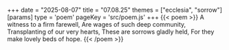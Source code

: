 +++
date = "2025-08-07"
title = "07.08.25"
themes = ["ecclesia", "sorrow"]
[params]
  type = 'poem'
  pageKey = 'src/poem.js'
+++
{{< poem >}}
A witness to a firm farewell,
Are wages of such deep community,
Transplanting of our very hearts,
These are sorrows gladly held,
For they make lovely beds of hope.
{{< /poem >}}